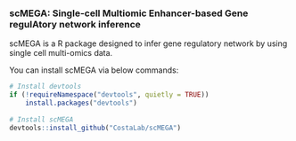 ### scMEGA: Single-cell Multiomic Enhancer-based Gene regulAtory network inference

scMEGA is a R package designed to infer gene regulatory network by using single cell 
multi-omics data.

You can install scMEGA via below commands:

```R
# Install devtools
if (!requireNamespace("devtools", quietly = TRUE))
    install.packages("devtools")
    
# Install scMEGA
devtools::install_github("CostaLab/scMEGA")
```



